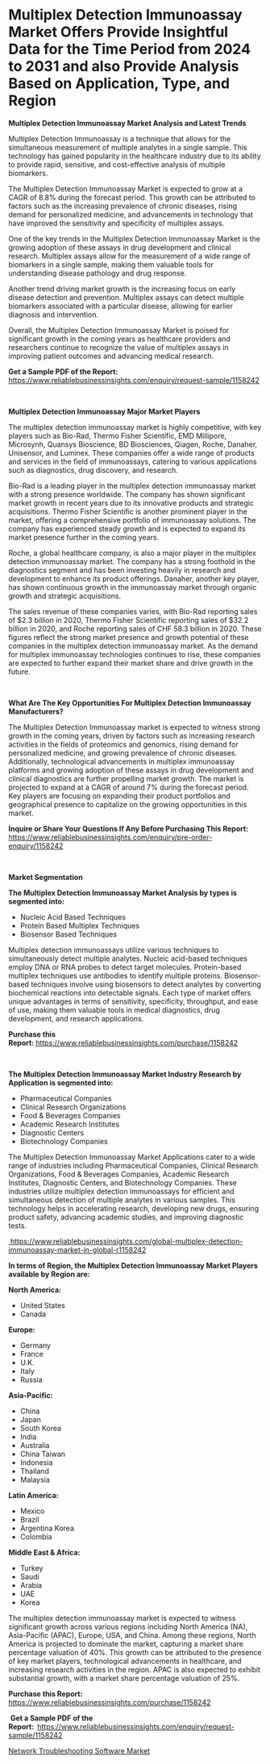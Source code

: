 <p><h1>Multiplex Detection Immunoassay Market Offers Provide Insightful Data for the Time Period from 2024 to 2031 and also Provide Analysis Based on Application, Type, and Region</h1></p><p><strong>Multiplex Detection Immunoassay Market Analysis and Latest Trends</strong></p>
<p><p>Multiplex Detection Immunoassay is a technique that allows for the simultaneous measurement of multiple analytes in a single sample. This technology has gained popularity in the healthcare industry due to its ability to provide rapid, sensitive, and cost-effective analysis of multiple biomarkers.</p><p>The Multiplex Detection Immunoassay Market is expected to grow at a CAGR of 8.8% during the forecast period. This growth can be attributed to factors such as the increasing prevalence of chronic diseases, rising demand for personalized medicine, and advancements in technology that have improved the sensitivity and specificity of multiplex assays.</p><p>One of the key trends in the Multiplex Detection Immunoassay Market is the growing adoption of these assays in drug development and clinical research. Multiplex assays allow for the measurement of a wide range of biomarkers in a single sample, making them valuable tools for understanding disease pathology and drug response.</p><p>Another trend driving market growth is the increasing focus on early disease detection and prevention. Multiplex assays can detect multiple biomarkers associated with a particular disease, allowing for earlier diagnosis and intervention.</p><p>Overall, the Multiplex Detection Immunoassay Market is poised for significant growth in the coming years as healthcare providers and researchers continue to recognize the value of multiplex assays in improving patient outcomes and advancing medical research.</p></p>
<p><strong>Get a Sample PDF of the Report:&nbsp;</strong> <a href="https://www.reliablebusinessinsights.com/enquiry/request-sample/1158242">https://www.reliablebusinessinsights.com/enquiry/request-sample/1158242</a></p>
<p>&nbsp;</p>
<p><strong>Multiplex Detection Immunoassay Major Market Players</strong></p>
<p><p>The multiplex detection immunoassay market is highly competitive, with key players such as Bio-Rad, Thermo Fisher Scientific, EMD Millipore, Microsynh, Quansys Bioscience, BD Biosciences, Qiagen, Roche, Danaher, Unisensor, and Luminex. These companies offer a wide range of products and services in the field of immunoassays, catering to various applications such as diagnostics, drug discovery, and research.</p><p>Bio-Rad is a leading player in the multiplex detection immunoassay market with a strong presence worldwide. The company has shown significant market growth in recent years due to its innovative products and strategic acquisitions. Thermo Fisher Scientific is another prominent player in the market, offering a comprehensive portfolio of immunoassay solutions. The company has experienced steady growth and is expected to expand its market presence further in the coming years.</p><p>Roche, a global healthcare company, is also a major player in the multiplex detection immunoassay market. The company has a strong foothold in the diagnostics segment and has been investing heavily in research and development to enhance its product offerings. Danaher, another key player, has shown continuous growth in the immunoassay market through organic growth and strategic acquisitions.</p><p>The sales revenue of these companies varies, with Bio-Rad reporting sales of $2.3 billion in 2020, Thermo Fisher Scientific reporting sales of $32.2 billion in 2020, and Roche reporting sales of CHF 58.3 billion in 2020. These figures reflect the strong market presence and growth potential of these companies in the multiplex detection immunoassay market. As the demand for multiplex immunoassay technologies continues to rise, these companies are expected to further expand their market share and drive growth in the future.</p></p>
<p>&nbsp;</p>
<p><strong>What Are The Key Opportunities For Multiplex Detection Immunoassay Manufacturers?</strong></p>
<p><p>The Multiplex Detection Immunoassay market is expected to witness strong growth in the coming years, driven by factors such as increasing research activities in the fields of proteomics and genomics, rising demand for personalized medicine, and growing prevalence of chronic diseases. Additionally, technological advancements in multiplex immunoassay platforms and growing adoption of these assays in drug development and clinical diagnostics are further propelling market growth. The market is projected to expand at a CAGR of around 7% during the forecast period. Key players are focusing on expanding their product portfolios and geographical presence to capitalize on the growing opportunities in this market.</p></p>
<p><strong>Inquire or Share Your Questions If Any Before Purchasing This Report:</strong> <a href="https://www.reliablebusinessinsights.com/enquiry/pre-order-enquiry/1158242">https://www.reliablebusinessinsights.com/enquiry/pre-order-enquiry/1158242</a></p>
<p>&nbsp;</p>
<p><strong>Market Segmentation</strong></p>
<p><strong>The Multiplex Detection Immunoassay Market Analysis by types is segmented into:</strong></p>
<p><ul><li>Nucleic Acid Based Techniques</li><li>Protein Based Multiplex Techniques</li><li>Biosensor Based Techniques</li></ul></p>
<p><p>Multiplex detection immunoassays utilize various techniques to simultaneously detect multiple analytes. Nucleic acid-based techniques employ DNA or RNA probes to detect target molecules. Protein-based multiplex techniques use antibodies to identify multiple proteins. Biosensor-based techniques involve using biosensors to detect analytes by converting biochemical reactions into detectable signals. Each type of market offers unique advantages in terms of sensitivity, specificity, throughput, and ease of use, making them valuable tools in medical diagnostics, drug development, and research applications.</p></p>
<p><strong>Purchase this Report:&nbsp;</strong><a href="https://www.reliablebusinessinsights.com/purchase/1158242">https://www.reliablebusinessinsights.com/purchase/1158242</a></p>
<p>&nbsp;</p>
<p><strong>The Multiplex Detection Immunoassay Market Industry Research by Application is segmented into:</strong></p>
<p><ul><li>Pharmaceutical Companies</li><li>Clinical Research Organizations</li><li>Food & Beverages Companies</li><li>Academic Research Institutes</li><li>Diagnostic Centers</li><li>Biotechnology Companies</li></ul></p>
<p><p>The Multiplex Detection Immunoassay Market Applications cater to a wide range of industries including Pharmaceutical Companies, Clinical Research Organizations, Food & Beverages Companies, Academic Research Institutes, Diagnostic Centers, and Biotechnology Companies. These industries utilize multiplex detection immunoassays for efficient and simultaneous detection of multiple analytes in various samples. This technology helps in accelerating research, developing new drugs, ensuring product safety, advancing academic studies, and improving diagnostic tests.</p></p>
<p><a href="https://www.reliablebusinessinsights.com/global-multiplex-detection-immunoassay-market-in-global-r1158242">&nbsp;https://www.reliablebusinessinsights.com/global-multiplex-detection-immunoassay-market-in-global-r1158242</a></p>
<p><strong>In terms of Region, the Multiplex Detection Immunoassay Market Players available by Region are:</strong></p>
<p>
    <p> <strong> North America: </strong>
        <ul>
            <li>United States</li>
            <li>Canada</li>
        </ul>
        </p> 
    <p> <strong> Europe: </strong>
        <ul>
            <li>Germany</li>
            <li>France</li>
            <li>U.K.</li>
            <li>Italy</li>
            <li>Russia</li>
        </ul>
        </p> 
    <p> <strong> Asia-Pacific: </strong>
        <ul>
            <li>China</li>
            <li>Japan</li>
            <li>South Korea</li>
            <li>India</li>
            <li>Australia</li>
            <li>China Taiwan</li>
            <li>Indonesia</li>
            <li>Thailand</li>
            <li>Malaysia</li>
        </ul>
        </p> 
    <p> <strong> Latin America: </strong>
        <ul>
            <li>Mexico</li>
            <li>Brazil</li>
            <li>Argentina Korea</li>
            <li>Colombia</li>
        </ul>
        </p> 
    <p> <strong> Middle East & Africa: </strong>
        <ul>
            <li>Turkey</li>
            <li>Saudi</li>
            <li>Arabia</li>
            <li>UAE</li>
            <li>Korea</li>
        </ul>
    </p>
    </p>
<p><p>The multiplex detection immunoassay market is expected to witness significant growth across various regions including North America (NA), Asia-Pacific (APAC), Europe, USA, and China. Among these regions, North America is projected to dominate the market, capturing a market share percentage valuation of 40%. This growth can be attributed to the presence of key market players, technological advancements in healthcare, and increasing research activities in the region. APAC is also expected to exhibit substantial growth, with a market share percentage valuation of 25%.</p></p>
<p><strong>Purchase this Report: </strong><a href="https://www.reliablebusinessinsights.com/purchase/1158242">https://www.reliablebusinessinsights.com/purchase/1158242</a></p>
<p>&nbsp;<strong>Get a Sample PDF of the Report:&nbsp;&nbsp;</strong><a href="https://www.reliablebusinessinsights.com/enquiry/request-sample/1158242">https://www.reliablebusinessinsights.com/enquiry/request-sample/1158242</a></p>
<p><strong></strong></p>
<p><p><a href="https://medium.com/@othaleffler2008/network-troubleshooting-software-market-report-by-product-type-cloud-based-on-premises-end-use-52960b55fa46">Network Troubleshooting Software Market</a></p></p>